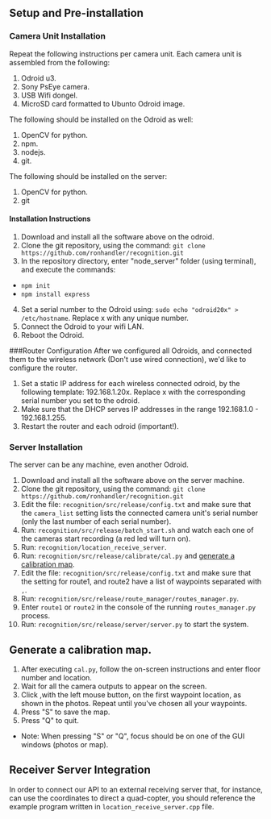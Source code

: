 ## Setup and Pre-installation
### Camera Unit Installation
Repeat the following instructions per camera unit.
Each camera unit is assembled from the following:
1. Odroid u3.
2. Sony PsEye camera.
3. USB Wifi dongel.
4. MicroSD card formatted to Ubunto Odroid image.

The following should be installed on the Odroid as well:

1. OpenCV for python.
2. npm.
3. nodejs.
4. git.

The following should be installed on the server:

1. OpenCV for python.
2. git

#### Installation Instructions
1. Download and install all the software above on the odroid.
2. Clone the git repository, using the command: `git clone https://github.com/ronhandler/recognition.git`
3. In the repository directory, enter "node_server" folder (using terminal), and execute the commands:
  * `npm init`
  * `npm install express`
4. Set a serial number to the Odroid using: `sudo echo "odroid20x" > /etc/hostname`. Replace x with any unique number.
5. Connect the Odroid to your wifi LAN.
6. Reboot the Odroid.

###Router Configuration
After we configured all Odroids, and connected them to the wireless network (Don't use wired connection), we'd like to configure the router.

1. Set a static IP address for each wireless connected odroid, by the following template: 192.168.1.20x. Replace x with the corresponding serial number you set to the odroid.
2. Make sure that the DHCP serves IP addresses in the range 192.168.1.0 - 192.168.1.255.
3. Restart the router and each odroid (important!).

### Server Installation
The server can be any machine, even another Odroid.

1. Download and install all the software above on the server machine.
2. Clone the git repository, using the command: `git clone https://github.com/ronhandler/recognition.git`
3. Edit the file: `recognition/src/release/config.txt` and make sure that the `camera_list` setting lists the connected camera unit's serial number (only the last number of each serial number).
4. Run: `recognition/src/release/batch_start.sh` and watch each one of the cameras start recording (a red led will turn on).
5. Run: `recognition/location_receive_server`.
6. Run: `recognition/src/release/calibrate/cal.py` and [generate a calibration map](#generate-a-calibration-map).
7. Edit the file: `recognition/src/release/config.txt` and make sure that the setting for route1, and route2 have a list of waypoints separated with `,`.
8. Run: `recognition/src/release/route_manager/routes_manager.py`.
9. Enter `route1` or `route2` in the console of the running `routes_manager.py` process.
10. Run: `recognition/src/release/server/server.py` to start the system.

## Generate a calibration map.
1. After executing `cal.py`, follow the on-screen instructions and enter floor number and location.
2. Wait for all the camera outputs to appear on the screen.
3. Click ,with the left mouse button, on the first waypoint location, as shown in the photos. Repeat until you've chosen all your waypoints.
4. Press "S" to save the map.
5. Press "Q" to quit.
* Note: When pressing "S" or "Q", focus should be on one of the GUI windows (photos or map).

## Receiver Server Integration
In order to connect our API to an external receiving server that, for instance, can use the coordinates to direct a quad-copter, you should reference the example program written in `location_receive_server.cpp` file.


